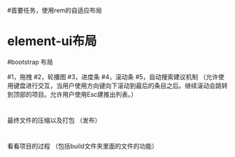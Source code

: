 #首要任务，使用rem的自适应布局
# element-ui布局
#bootstrap 布局

#1，拖拽
#2，轮播图
#3，进度条
#4，滚动条
#5，自动搜索建议机制 （允许使用键盘进行交互，当用户使用方向键向下滚动到最后的条目之后。继续滚动会跳转到顶部的项目。允许用户使用Esc建推出列表。）


#
最终文件的压缩以及打包 （发布）
#
看看项目的过程 （包括build文件夹里面的文件的功能）


<!--（手动笑脸）使用字体图标库  1,npm install font-awesome  2,在main.js文件中引入 import 'font-awesome/css/font-awesome.css'-->